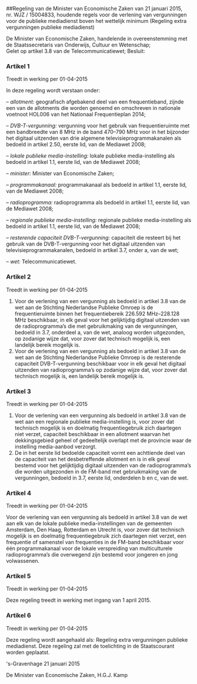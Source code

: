<meta http-equiv='Content-Type' content='text/html; charset=utf-8' />

##Regeling van de Minister van Economische Zaken van 21 januari 2015, nr. WJZ / 15004833, houdende regels voor de verlening van vergunningen voor de publieke mediadienst boven het wettelijk minimum (Regeling extra vergunningen publieke mediadienst)

De Minister van Economische Zaken, handelende in overeenstemming met de Staatssecretaris van Onderwijs, Cultuur en Wetenschap;  
Gelet op artikel 3.8 van de Telecommunicatiewet;
Besluit:    

### Artikel  1  
Treedt in werking per 01-04-2015 

In deze regeling wordt verstaan onder: 

–  *allotment:* geografisch afgebakend deel van een frequentieband, zijnde een van de allotments die worden genoemd en omschreven in nationale voetnoot HOL006 van het Nationaal Frequentieplan 2014;  

–  *DVB-T-vergunning:* vergunning voor het gebruik van frequentieruimte met een bandbreedte van 8 MHz in de band 470–790 MHz voor in het bijzonder het digitaal uitzenden van drie algemene televisieprogrammakanalen als bedoeld in artikel 2.50, eerste lid, van de Mediawet 2008;  

–  *lokale publieke media-instelling:* lokale publieke media-instelling als bedoeld in artikel 1.1, eerste lid, van de Mediawet 2008;  

–  *minister:* Minister van Economische Zaken;  

–  *programmakanaal:* programmakanaal als bedoeld in artikel 1.1, eerste lid, van de Mediawet 2008;  

–  *radioprogramma:* radioprogramma als bedoeld in artikel 1.1, eerste lid, van de Mediawet 2008;  

–  *regionale publieke media-instelling:* regionale publieke media-instelling als bedoeld in artikel 1.1, eerste lid, van de Mediawet 2008;  

–  *resterende capaciteit DVB-T-vergunning:* capaciteit die resteert bij het gebruik van de DVB-T-vergunning voor het digitaal uitzenden van televisieprogrammakanalen, bedoeld in artikel 3.7, onder a, van de wet;  

–  *wet:* Telecommunicatiewet.   

### Artikel  2  
Treedt in werking per 01-04-2015 

1.  Voor de verlening van een vergunning als bedoeld in artikel 3.8 van de wet aan de Stichting Nederlandse Publieke Omroep is de frequentieruimte binnen het frequentiebereik 226.592 MHz–228.128 MHz beschikbaar, in elk geval voor het gelijktijdig digitaal uitzenden van de radioprogramma’s die met gebruikmaking van de vergunningen, bedoeld in 3.7, onderdeel a, van de wet, analoog worden uitgezonden, op zodanige wijze dat, voor zover dat technisch mogelijk is, een landelijk bereik mogelijk is.   
2.  Voor de verlening van een vergunning als bedoeld in artikel 3.8 van de wet aan de Stichting Nederlandse Publieke Omroep is de resterende capaciteit DVB-T-vergunning beschikbaar voor in elk geval het digitaal uitzenden van radioprogramma’s op zodanige wijze dat, voor zover dat technisch mogelijk is, een landelijk bereik mogelijk is.  

### Artikel  3  
Treedt in werking per 01-04-2015 

1.  Voor de verlening van een vergunning als bedoeld in artikel 3.8 van de wet aan een regionale publieke media-instelling is, voor zover dat technisch mogelijk is en doelmatig frequentiegebruik zich daartegen niet verzet, capaciteit beschikbaar in een allotment waarvan het dekkingsgebied geheel of gedeeltelijk overlapt met de provincie waar de instelling media-aanbod verzorgt.   
2.  De in het eerste lid bedoelde capaciteit vormt een achttiende deel van de capaciteit van het desbetreffende allotment en is in elk geval bestemd voor het gelijktijdig digitaal uitzenden van de radioprogramma’s die worden uitgezonden in de FM-band met gebruikmaking van de vergunningen, bedoeld in 3.7, eerste lid, onderdelen b en c, van de wet.  

### Artikel  4  
Treedt in werking per 01-04-2015 

Voor de verlening van een vergunning als bedoeld in artikel 3.8 van de wet aan elk van de lokale publieke media-instellingen van de gemeenten Amsterdam, Den Haag, Rotterdam en Utrecht is, voor zover dat technisch mogelijk is en doelmatig frequentiegebruik zich daartegen niet verzet, een frequentie of samenstel van frequenties in de FM-band beschikbaar voor één programmakanaal voor de lokale verspreiding van multiculturele radioprogramma’s die overwegend zijn bestemd voor jongeren en jong volwassenen. 

### Artikel  5  
Treedt in werking per 01-04-2015 

Deze regeling treedt in werking met ingang van 1 april 2015. 

### Artikel  6  
Treedt in werking per 01-04-2015 

Deze regeling wordt aangehaald als: Regeling extra vergunningen publieke mediadienst. 
Deze regeling zal met de toelichting in de Staatscourant worden geplaatst.   

's-Gravenhage 
21 januari 2015   

De 
Minister van Economische Zaken, 
H.G.J. Kamp     
